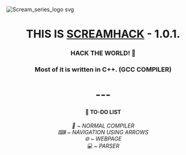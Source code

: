 ![Scream_series_logo svg](https://github.com/qqqllllzzzz/ScreamHack/assets/125376893/91665d58-24e1-4433-8a8f-80652842d09e)

<h1 align="center">THIS IS <a href="https://github.com/qqqllllzzzz/ScreamHack/" target="_blank">SCREAMHACK</a> - 1.0.1.</h1> 
<h3 align="center">HACK THE WORLD! 🚀</h3>
<h3 align="center">Most of it is written in C++. (GCC COMPILER)</h3>
<h1 align="center"> --- </h1>
<h4 align="center">🌵 TO-DO LIST</h4>

<h6 align="center">🤡 ~ NORMAL COMPILER<br>⌨ ~ NAVIGATION USING ARROWS<br>🌐 ~ WEBPAGE<br>💻 ~ PARSER</h6>
